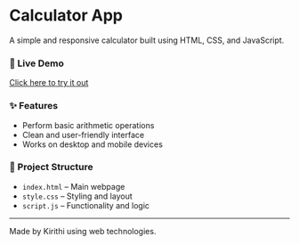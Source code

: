 # Calculator App

A simple and responsive calculator built using HTML, CSS, and JavaScript.

### 🔗 Live Demo  
[Click here to try it out](https://kirithi1210.github.io/calculatorApp/)

### ✨ Features
- Perform basic arithmetic operations
- Clean and user-friendly interface
- Works on desktop and mobile devices

### 📁 Project Structure
- `index.html` – Main webpage
- `style.css` – Styling and layout
- `script.js` – Functionality and logic

---

Made  by Kirithi using web technologies.
